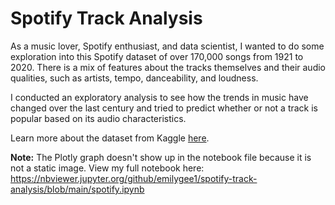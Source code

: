 # Spotify Track Analysis
As a music lover, Spotify enthusiast, and data scientist, I wanted to do some exploration into this Spotify dataset of over 170,000 songs from 1921 to 2020. There is a mix of features about the tracks themselves and their audio qualities, such as artists, tempo, danceability, and loudness.

I conducted an exploratory analysis to see how the trends in music have changed over the last century and tried to predict whether or not a track is popular based on its audio characteristics.

Learn more about the dataset from Kaggle [here](https://www.kaggle.com/yamaerenay/spotify-dataset-19212020-160k-tracks).

**Note:** The Plotly graph doesn't show up in the notebook file because it is not a static image. View my full notebook here: https://nbviewer.jupyter.org/github/emilygee1/spotify-track-analysis/blob/main/spotify.ipynb
